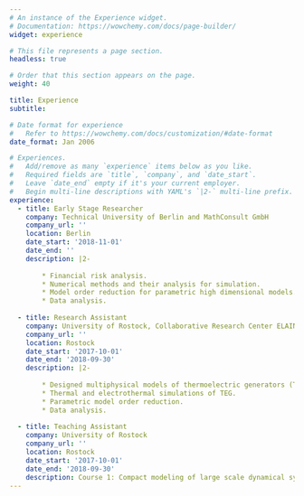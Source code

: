 ```yaml
---
# An instance of the Experience widget.
# Documentation: https://wowchemy.com/docs/page-builder/
widget: experience

# This file represents a page section.
headless: true

# Order that this section appears on the page.
weight: 40

title: Experience
subtitle:

# Date format for experience
#   Refer to https://wowchemy.com/docs/customization/#date-format
date_format: Jan 2006

# Experiences.
#   Add/remove as many `experience` items below as you like.
#   Required fields are `title`, `company`, and `date_start`.
#   Leave `date_end` empty if it's your current employer.
#   Begin multi-line descriptions with YAML's `|2-` multi-line prefix.
experience:
  - title: Early Stage Researcher
    company: Technical University of Berlin and MathConsult GmbH
    company_url: ''
    location: Berlin
    date_start: '2018-11-01'
    date_end: ''
    description: |2-
        
        * Financial risk analysis.
        * Numerical methods and their analysis for simulation.
        * Model order reduction for parametric high dimensional models.
        * Data analysis.
        
  - title: Research Assistant
    company: University of Rostock, Collaborative Research Center ELAINE
    company_url: ''
    location: Rostock
    date_start: '2017-10-01'
    date_end: '2018-09-30'
    description: |2-
          
        * Designed multiphysical models of thermoelectric generators (TEGs).
        * Thermal and electrothermal simulations of TEG.
        * Parametric model order reduction.
        * Data analysis.
        
  - title: Teaching Assistant
    company: University of Rostock
    company_url: ''
    location: Rostock
    date_start: '2017-10-01'
    date_end: '2018-09-30'
    description: Course 1: Compact modeling of large scale dynamical systems Course 2: Modeling and Simulation of Mechatronics Systems.
---
```

